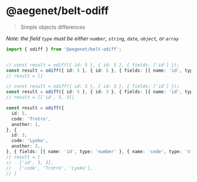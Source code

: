# @aegenet/belt-odiff

> Simple objects differences

_Note: the field `type` must be either `number`, `string`, `date`, `object`, or `array`_

```typescript
import { odiff } from '@aegenet/belt-odiff';


// const result = odiff({ id: 5 }, { id: 5 }, { fields: ['id'] });
const result = odiff({ id: 5 }, { id: 5 }, { fields: [{ name: 'id', type: 'number' }] });
// result = []
```


```typescript
// const result = odiff({ id: 5 }, { id: 3 }, { fields: ['id'] });
const result = odiff({ id: 5 }, { id: 3 }, { fields: [{ name: 'id', type: 'number' }] });
// result = [['id', 5, 3]]
```

```typescript
const result = odiff({
  id: 5,
  code: 'Trotro',
  another: 1,
}, {
  id: 3,
  code: 'Lyoko',
  another: 2,, 
}, { fields: [{ name: 'id', type: 'number' }, { name: 'code', type: 'string' }] });
// result = [
//   ['id', 5, 3],
//   ['code', 'Trotro', 'Lyoko'],
// ]
```
